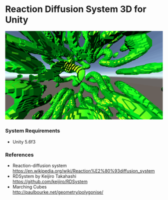 # Reaction Diffusion System 3D for Unity

![screenshot](Image/image01.png)

### System Requirements
- Unity 5.6f3

### References
- Reaction-diffusion system  
https://en.wikipedia.org/wiki/Reaction%E2%80%93diffusion_system
- RDSystem by Keijiro Takahashi  
https://github.com/keijiro/RDSystem
- Marching Cubes  
http://paulbourke.net/geometry/polygonise/

